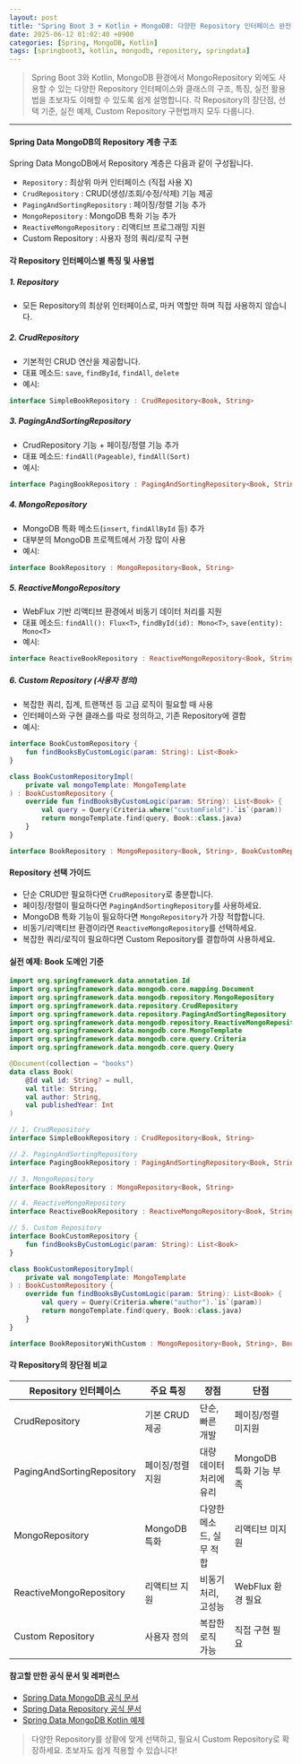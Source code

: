 ```yaml
---
layout: post
title: "Spring Boot 3 + Kotlin + MongoDB: 다양한 Repository 인터페이스 완전 정복"
date: 2025-06-12 01:02:40 +0900
categories: [Spring, MongoDB, Kotlin]
tags: [springboot3, kotlin, mongodb, repository, springdata]
---
```


> Spring Boot 3와 Kotlin, MongoDB 환경에서 MongoRepository 외에도 사용할 수 있는 다양한 Repository 인터페이스와 클래스의 구조, 특징, 실전 활용법을 초보자도 이해할 수 있도록 쉽게 설명합니다.
> 각 Repository의 장단점, 선택 기준, 실전 예제, Custom Repository 구현법까지 모두 다룹니다.

---

#### Spring Data MongoDB의 Repository 계층 구조

Spring Data MongoDB에서 Repository 계층은 다음과 같이 구성됩니다.

- `Repository` : 최상위 마커 인터페이스 (직접 사용 X)
- `CrudRepository` : CRUD(생성/조회/수정/삭제) 기능 제공
- `PagingAndSortingRepository` : 페이징/정렬 기능 추가
- `MongoRepository` : MongoDB 특화 기능 추가
- `ReactiveMongoRepository` : 리액티브 프로그래밍 지원
- Custom Repository : 사용자 정의 쿼리/로직 구현

#### 각 Repository 인터페이스별 특징 및 사용법

##### 1. Repository
- 모든 Repository의 최상위 인터페이스로, 마커 역할만 하며 직접 사용하지 않습니다.

##### 2. CrudRepository
- 기본적인 CRUD 연산을 제공합니다.
- 대표 메소드: `save`, `findById`, `findAll`, `delete`
- 예시:
```kotlin
interface SimpleBookRepository : CrudRepository<Book, String>
```

##### 3. PagingAndSortingRepository
- CrudRepository 기능 + 페이징/정렬 기능 추가
- 대표 메소드: `findAll(Pageable)`, `findAll(Sort)`
- 예시:
```kotlin
interface PagingBookRepository : PagingAndSortingRepository<Book, String>
```

##### 4. MongoRepository
- MongoDB 특화 메소드(`insert`, `findAllById` 등) 추가
- 대부분의 MongoDB 프로젝트에서 가장 많이 사용
- 예시:
```kotlin
interface BookRepository : MongoRepository<Book, String>
```

##### 5. ReactiveMongoRepository
- WebFlux 기반 리액티브 환경에서 비동기 데이터 처리를 지원
- 대표 메소드: `findAll(): Flux<T>`, `findById(id): Mono<T>`, `save(entity): Mono<T>`
- 예시:
```kotlin
interface ReactiveBookRepository : ReactiveMongoRepository<Book, String>
```

##### 6. Custom Repository (사용자 정의)
- 복잡한 쿼리, 집계, 트랜잭션 등 고급 로직이 필요할 때 사용
- 인터페이스와 구현 클래스를 따로 정의하고, 기존 Repository에 결합
- 예시:

```kotlin
interface BookCustomRepository {
    fun findBooksByCustomLogic(param: String): List<Book>
}

class BookCustomRepositoryImpl(
    private val mongoTemplate: MongoTemplate
) : BookCustomRepository {
    override fun findBooksByCustomLogic(param: String): List<Book> {
        val query = Query(Criteria.where("customField").`is`(param))
        return mongoTemplate.find(query, Book::class.java)
    }
}

interface BookRepository : MongoRepository<Book, String>, BookCustomRepository
```

#### Repository 선택 가이드

- 단순 CRUD만 필요하다면 `CrudRepository`로 충분합니다.
- 페이징/정렬이 필요하다면 `PagingAndSortingRepository`를 사용하세요.
- MongoDB 특화 기능이 필요하다면 `MongoRepository`가 가장 적합합니다.
- 비동기/리액티브 환경이라면 `ReactiveMongoRepository`를 선택하세요.
- 복잡한 쿼리/로직이 필요하다면 Custom Repository를 결합하여 사용하세요.

#### 실전 예제: Book 도메인 기준

```kotlin
import org.springframework.data.annotation.Id
import org.springframework.data.mongodb.core.mapping.Document
import org.springframework.data.mongodb.repository.MongoRepository
import org.springframework.data.repository.CrudRepository
import org.springframework.data.repository.PagingAndSortingRepository
import org.springframework.data.mongodb.repository.ReactiveMongoRepository
import org.springframework.data.mongodb.core.MongoTemplate
import org.springframework.data.mongodb.core.query.Criteria
import org.springframework.data.mongodb.core.query.Query

@Document(collection = "books")
data class Book(
    @Id val id: String? = null,
    val title: String,
    val author: String,
    val publishedYear: Int
)

// 1. CrudRepository
interface SimpleBookRepository : CrudRepository<Book, String>

// 2. PagingAndSortingRepository
interface PagingBookRepository : PagingAndSortingRepository<Book, String>

// 3. MongoRepository
interface BookRepository : MongoRepository<Book, String>

// 4. ReactiveMongoRepository
interface ReactiveBookRepository : ReactiveMongoRepository<Book, String>

// 5. Custom Repository
interface BookCustomRepository {
    fun findBooksByCustomLogic(param: String): List<Book>
}

class BookCustomRepositoryImpl(
    private val mongoTemplate: MongoTemplate
) : BookCustomRepository {
    override fun findBooksByCustomLogic(param: String): List<Book> {
        val query = Query(Criteria.where("author").`is`(param))
        return mongoTemplate.find(query, Book::class.java)
    }
}

interface BookRepositoryWithCustom : MongoRepository<Book, String>, BookCustomRepository
```

#### 각 Repository의 장단점 비교

| Repository 인터페이스 | 주요 특징 | 장점 | 단점 |
|----------------------|----------|------|------|
| CrudRepository | 기본 CRUD 제공 | 단순, 빠른 개발 | 페이징/정렬 미지원 |
| PagingAndSortingRepository | 페이징/정렬 지원 | 대량 데이터 처리에 유리 | MongoDB 특화 기능 부족 |
| MongoRepository | MongoDB 특화 | 다양한 메소드, 실무 적합 | 리액티브 미지원 |
| ReactiveMongoRepository | 리액티브 지원 | 비동기 처리, 고성능 | WebFlux 환경 필요 |
| Custom Repository | 사용자 정의 | 복잡한 로직 가능 | 직접 구현 필요 |

#### 참고할 만한 공식 문서 및 레퍼런스
- [Spring Data MongoDB 공식 문서](https://docs.spring.io/spring-data/mongodb/docs/current/reference/html/)
- [Spring Data Repository 공식 문서](https://docs.spring.io/spring-data/commons/docs/current/reference/html/#repositories)
- [Spring Data MongoDB Kotlin 예제](https://spring.io/guides/gs/accessing-data-mongodb/)

> 다양한 Repository를 상황에 맞게 선택하고, 필요시 Custom Repository로 확장하세요. 초보자도 쉽게 적용할 수 있습니다!
